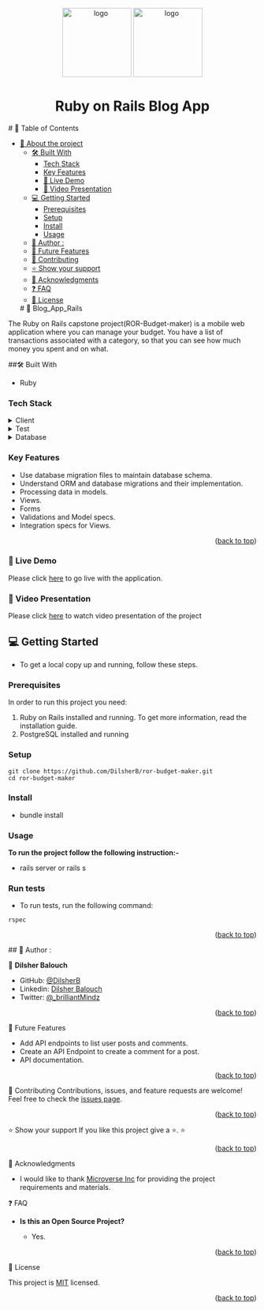 <a name="readme-top"></a>

<div align="center">
  <img src="./media/dilsher-logo.png" alt="logo" width="140"  height="auto" />
  <img src="./media/DSB.png" alt="logo" width="140"  height="auto" />
  <br/>
  <h1><b>Ruby on Rails Blog App</b></h1>
</div>
<!-- TABLE OF CONTENTS -->
 </div>
# 📗 Table of Contents

- [📖 About the project](#-about-project)
  - [🛠 Built With ](#-built-with-)
    - [Tech Stack ](#tech-stack-)
    - [Key Features ](#key-features-)
    - [🚀 Live Demo](#live-demo)
    - [🔭 Video Presentation](#video)
  - [💻 Getting Started ](#-getting-started-)
    - [Prerequisites](#prerequisites)
    - [Setup](#setup)
    - [Install](#install)
    - [Usage](#usage)
  - [👥 Author : ](#-author--)
  - [🔭 Future Features ](#-future-features-)
  - [🤝 Contributing ](#-contributing-)
  - [⭐️ Show your support ](#️-show-your-support-)
  - [🙏 Acknowledgments ](#-acknowledgments-)
  - [❓ FAQ ](#-faq-)
  - [📝 License ](#-license-)
  <div>
  <!-- PROJECT DESCRIPTION -->
  # 📖 Blog_App_Rails<a name="about-project"></a>

The Ruby on Rails capstone project(ROR-Budget-maker) is a mobile web application where you can manage your budget. You have a list of transactions associated with a category, so that you can see how much money you spent and on what.

##🛠 Built With <a name="built-with"></a>

- Ruby

### Tech Stack <a name="tech-stack"></a>

<details>
  <summary>Client</summary>
  <ul>
    <li>Ruby</li>
  </ul>
</details>
<details>
  <summary>Test</summary>
  <ul>
    <li>RSPEC</li>
  </ul>
</details>
<details>
<summary>Database</summary>
  <ul>
    <li>PostgreSQL</li>
  </ul>
</details>

<!-- Features -->

### Key Features <a name="key-features"></a>

- Use database migration files to maintain database schema.
- Understand ORM and database migrations and their implementation.
- Processing data in models.
- Views.
- Forms
- Validations and Model specs.
- Integration specs for Views.

<p align="right">(<a href="#readme-top">back to top</a>)</p>

### 🚀 Live Demo <a name="live-demo"></a>

Please click <a href="https://ror-budget-maker.onrender.com/" target="_blank">here</a> to go live with the application.

### 🔭 Video Presentation <a name="video"></a>

Please click <a href="https://youtu.be/GuNyhHLVo-c" target="_blank">here</a> to watch video presentation of the project

<!-- GETTING STARTED -->

## :computer: Getting Started <a name="getting-started"></a>

- To get a local copy up and running, follow these steps.

### Prerequisites

In order to run this project you need:

1. Ruby on Rails installed and running. To get more information, read the installation guide.
2. PostgreSQL installed and running

### Setup

```
git clone https://github.com/DilsherB/ror-budget-maker.git
cd ror-budget-maker
```

### Install

- bundle install

### Usage

**To run the project follow the following instruction:-**

- rails server or rails s

### Run tests

- To run tests, run the following command:

```
rspec
```

<p align="right">(<a href="#readme-top">back to top</a>)</p>
<!-- AUTHORS -->
## 👥 Author : <a name="authors"></a>

👤 **Dilsher Balouch**

- GitHub: [@DilsherB](https://github.com/DilsherB)
- Linkedin: [Dilsher Balouch](https://www.linkedin.com/in/dilsher-balouch/)
- Twitter: [@\_brilliantMindz](https://twitter.com/_brilliantMindz)

<p align="right">(<a href="#readme-top">back to top</a>)</p>

<!-- FUTURE FEATURES -->

:telescope: Future Features <a name="future-features"></a>

- Add API endpoints to list user posts and comments.
- Create an API Endpoint to create a comment for a post.
- API documentation.

<p align="right">(<a href="#readme-top">back to top</a>)</p>

<!-- CONTRIBUTING -->

:handshake: Contributing <a name="contributing"></a>
Contributions, issues, and feature requests are welcome!
Feel free to check the [issues page](../../issues/).

<p align="right">(<a href="#readme-top">back to top</a>)</p>

<!-- SUPPORT -->

:star:️ Show your support <a name="support"></a>
If you like this project give a :star:️. ⭐️

<p align="right">(<a href="#readme-top">back to top</a>)</p>

<!-- ACKNOWLEDGEMENTS -->

🙏 Acknowledgments <a name="acknowledgements"></a>

- I would like to thank [Microverse Inc](https://www.github.com/microverseinc) for providing the project requirements and materials.

❓ FAQ <a name="faq"></a>

- **Is this an Open Source Project?**

  - Yes.

<p align="right">(<a href="#readme-top">back to top</a>)</p>

<!-- LICENSE -->

📝 License <a name="license"></a>

This project is [MIT](./LICENSE) licensed.

<p align="right">(<a href="#readme-top">back to top</a>)</p>
